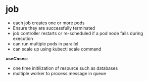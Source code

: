 # job 
- each job creates one or more pods
- Ensure they are successfully terminated
- job controller restarts or re-scheduled if a pod node fails during execution
-  can run multiple pods in parallel 
-  can scale up using kubectl scale command

***useCases***:
- one time initilization of resource such as databases
-  multiple worker to process message in queue

